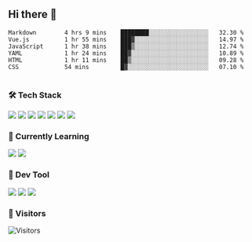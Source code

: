 ## Hi there 👋

<table>
<!--START_SECTION:waka-->

```text
Markdown        4 hrs 9 mins    ████████░░░░░░░░░░░░░░░░░   32.30 %
Vue.js          1 hr 55 mins    ███▓░░░░░░░░░░░░░░░░░░░░░   14.97 %
JavaScript      1 hr 38 mins    ███▒░░░░░░░░░░░░░░░░░░░░░   12.74 %
YAML            1 hr 24 mins    ██▓░░░░░░░░░░░░░░░░░░░░░░   10.89 %
HTML            1 hr 11 mins    ██▒░░░░░░░░░░░░░░░░░░░░░░   09.28 %
CSS             54 mins         █▓░░░░░░░░░░░░░░░░░░░░░░░   07.10 %
```

<!--END_SECTION:waka-->
</table>

### 🛠 Tech Stack

![](https://img.shields.io/badge/HTML5-black?style=flat&logo=html5)
![](https://img.shields.io/badge/CSS3-black?style=flat&logo=css3)
![](https://img.shields.io/badge/Javascript-black?style=flat&logo=javascript)
![](https://img.shields.io/badge/Vue-black?style=flat&logo=vuedotjs)
![](https://img.shields.io/badge/node.js-black?style=flat&logo=nodedotjs)
![](https://img.shields.io/badge/MangoDB-black?style=flat&logo=mongodb)
![](https://img.shields.io/badge/MySQL-black?style=flat&logo=mysql)

### 📖 Currently Learning

![](https://img.shields.io/badge/TypeScript-black?style=flat&logo=typescript)
![](https://img.shields.io/badge/React-black?style=flat&logo=react)

### 📏 Dev Tool

<!-- <img src="https://media.giphy.com/media/SWoSkN6DxTszqIKEqv/giphy.gif" align="right" height="275" /> -->
![](https://img.shields.io/badge/Editor-VSCode-blue?style=flat-square&logo=visual-studio-code&logoColor=blue)
![](https://img.shields.io/badge/IDE-WebStorm-orange?style=flat-square&logo=webstorm&logoColor=white)
![](https://img.shields.io/badge/API-Postman-blue?style=flat-square&logo=postman&logoColor=orange)

### 🔆 Visitors
![Visitors](https://count.getloli.com/get/@imxxxx?theme=rule34)
